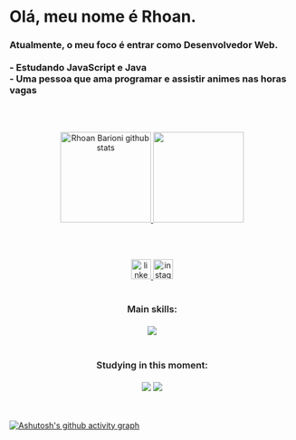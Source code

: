 <h1 align="left">Olá, meu nome é Rhoan.</h1>

<h3 align="left">Atualmente, o meu foco é entrar como Desenvolvedor Web.<br><br>  - Estudando JavaScript e Java<br>  - Uma pessoa que ama programar e assistir animes nas horas vagas</h3>

<br><br>

<div align="center">
  <a href="https://github.com/RhoanBarioni">
  <img height="160em" src="https://github-readme-stats.vercel.app/api?username=rhoanbarioni&show_icons=true&count_private=true&hide_border=true&title_color=58a6ff&icon_color=1f6feb&text_color=c9d1d9&bg_color=0d1117" alt="Rhoan Barioni github stats" /> 
  <img height="160em" src="https://github-readme-stats.vercel.app/api/top-langs/?username=rhoanbarioni&layout=compact&hide_border=true&title_color=58a6ff&text_color=c9d1d9&bg_color=0d1117" />
</div>

<br><br>

<div align="center">
   <!--<a href = "mailto:cmp.1a." target="_blank"> <img src="https://img.shields.io/badge/Gmail-D14836?style=for-the-badge&logo=gmail&logoColor=white" height="35"></a>-->
  <a href="https://www.linkedin.com/in/rhoanbarioni/" target="_blank">
    <img src="https://img.shields.io/badge/LinkedIn-0077B5?style=for-the-badge&logo=linkedin&logoColor=white" height="35" alt="linkedin logo" target="_blank"/>
  </a>
  <a href="https://www.instagram.com/rhoanbarioni.dev/" target="_blank">
    <img src="https://img.shields.io/badge/Instagram-E4405F?style=for-the-badge&logo=instagram&logoColor=white" height="35" alt="instagram logo" target="_blank"/>
  </a>
</div>

<br>

<div align="center">
  <!--
  ![HTML](https://img.shields.io/badge/HTML5-E34F26?style=for-the-badge&logo=html5&logoColor=white)&nbsp;
  ![CSS](https://img.shields.io/badge/CSS3-1572B6?style=for-the-badge&logo=css3&logoColor=white)&nbsp;
  ![JAVASCRIPT](https://img.shields.io/badge/JavaScript-F7DF1E?style=for-the-badge&logo=javascript&logoColor=black)&nbsp;
  ![GIT](https://img.shields.io/badge/GIT-E44C30?style=for-the-badge&logo=git&logoColor=white)&nbsp;
  -->

  <h3 style="font-weight:600;"> Main skills:<br><br>
  <img src="https://skillicons.dev/icons?i=html,css,scss,js,git,github,react"><br><br>

  <h3 style="font-weight:600;"> Studying in this moment:<br><br>
  <img src="https://skillicons.dev/icons?i=js">
  <img src="https://skillicons.dev/icons?i=java">
</div>


<br>

[![Ashutosh's github activity graph](https://github-readme-activity-graph.vercel.app/graph?username=rhoanbarioni&bg_color=000000&color=ffffff&line=ffffff&point=8c00ff&area=true&hide_border=true)](https://github.com/ashutosh00710/github-readme-activity-graph)

